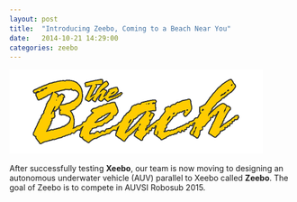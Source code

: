 ```yaml
---
layout: post
title:  "Introducing Zeebo, Coming to a Beach Near You"
date:   2014-10-21 14:29:00
categories: zeebo
---
```

![Go Beach!](/images/go-beach.png)

After successfully testing **Xeebo**, our team is now moving to designing an autonomous underwater vehicle (AUV) parallel to Xeebo called **Zeebo**. The goal of Zeebo is to compete in AUVSI Robosub 2015.